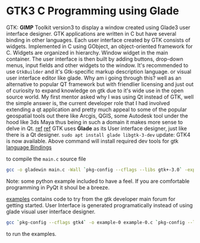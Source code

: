 # GTK3 C Programming using Glade

GTK: **GIMP** Toolkit version3 to display a window created using Glade3 user interface designer.
GTK applications are written in C but have several binding in other languages.
Each user interface created by GTK consists of widgets. Implemented in C using GObject, an object-oriented framework for C. Widgets are organized in hierarchy. Window widget in the main container. The user interface is then built by adding buttons, drop-down menus, input fields and other widgets to the window.
It's recommended to use `GtkBuilder` and it's Gtk-specific markup description language. or visual user interface editor like glade.
Why am i going through this?
well as an alternative to popular QT framework but with friendlier licensing and just out of curiosity to expand knowledge on gtk due to it's wide use in the open source world. My first mentor asked why I was using Qt instead of GTK, well the simple answer is, the current developer role that I had involved extending  a qt application and pretty much appeal to some of the popular geospatial tools out there like Arcgis, QGIS, some Autodesk tool under the hood like 3ds Maya thus being in such a domain it makes more sense to delve in Qt.
[ref](https://prognotes.net/2019/10/gtk-programming-introduction/)
[ref](https://developer.gnome.org/gtk4/stable/gtk-getting-started.html)
GTK uses **Glade** as its User interface designer, just like there is a Qt designer.
`sudo apt install glade libgtk-3-dev`
update: GTK4 is now available.
Above command will install required dev tools for gtk
[language Bindings](https://www.gtk.org/docs/language-bindings/index)

to compile the  `main.c` source file

```sh
gcc -o gladewin main.c -Wall `pkg-config --cflags --libs gtk+-3.0` -export-dynamic
```

Note: some python example included to have a feel. If you are comfortable programming in PyQt it shoul be a breeze.

[examples](./examples) contains code to try from the gtk developer main forum for getting started. User Interface is generated programatically instead of using glade visual user interface designer.

```sh
gcc `pkg-config --cflags gtk4` -o example-0 example-0.c `pkg-config --libs gtk4`
```

to run the examples.

